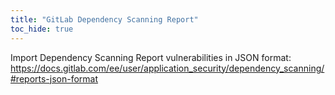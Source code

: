 ```yaml
---
title: "GitLab Dependency Scanning Report"
toc_hide: true
---
```

Import Dependency Scanning Report vulnerabilities in JSON format: https://docs.gitlab.com/ee/user/application_security/dependency_scanning/#reports-json-format